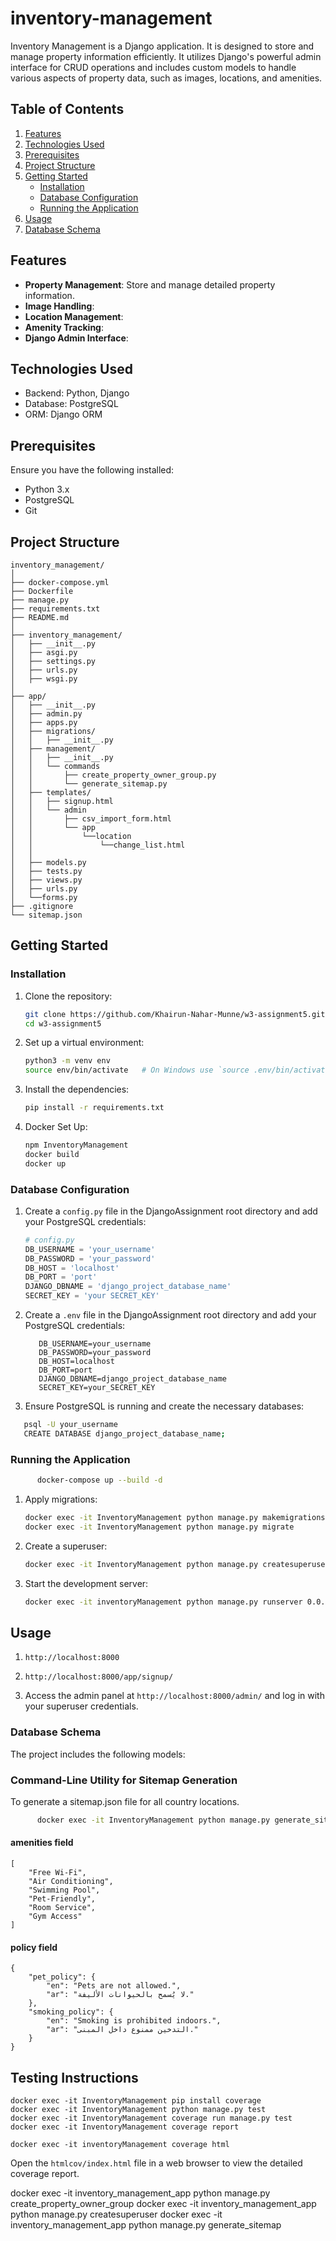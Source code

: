 # inventory-management

Inventory Management is a Django application. It is designed to store and manage property information efficiently. It utilizes Django's powerful admin interface for CRUD operations and includes custom models to handle various aspects of property data, such as images, locations, and amenities.


## Table of Contents

1. [Features](#features)
2. [Technologies Used](#technologies-used)
3. [Prerequisites](#prerequisites)
4. [Project Structure](#project-structure)
5. [Getting Started](#getting-started)
   - [Installation](#installation)
   - [Database Configuration](#database-configuration)
   - [Running the Application](#running-the-application)
6. [Usage](#usage)
7. [Database Schema](#database-schema)


## Features

- **Property Management**: Store and manage detailed property information.
- **Image Handling**: 
- **Location Management**: 
- **Amenity Tracking**: 
- **Django Admin Interface**: 

## Technologies Used

- Backend: Python, Django
- Database: PostgreSQL
- ORM: Django ORM


## Prerequisites

Ensure you have the following installed:
- Python 3.x
- PostgreSQL
- Git

## Project Structure

```plaintext
inventory_management/
│
├── docker-compose.yml
├── Dockerfile
├── manage.py
├── requirements.txt
├── README.md
│
├── inventory_management/
│   ├── __init__.py
│   ├── asgi.py
│   ├── settings.py
│   ├── urls.py
│   ├── wsgi.py
│
├── app/
│   ├── __init__.py
│   ├── admin.py
│   ├── apps.py
│   ├── migrations/
│   │   ├── __init__.py
│   ├── management/
│   │   ├── __init__.py
│   │   └── commands
│   │       ├── create_property_owner_group.py
│   │       └── generate_sitemap.py
│   ├── templates/
│   │   ├── signup.html
│   │   └── admin
│   │       ├── csv_import_form.html
│   │       └── app
│   │           └──location
│   │               └──change_list.html
│   │
│   ├── models.py
│   ├── tests.py
│   ├── views.py
│   ├── urls.py
│   └──forms.py
├── .gitignore
└── sitemap.json
```
## Getting Started

### Installation

1. Clone the repository:
   ```bash
   git clone https://github.com/Khairun-Nahar-Munne/w3-assignment5.git
   cd w3-assignment5
   ```

2. Set up a virtual environment:
   ```bash
   python3 -m venv env 
   source env/bin/activate   # On Windows use `source .env/bin/activate
   ```

3. Install the dependencies:
   ```bash
   pip install -r requirements.txt
   ```
4. Docker Set Up:
   ```bash
   npm InventoryManagement 
   docker build
   docker up
   ```
### Database Configuration

1. Create a `config.py` file in the DjangoAssignment root directory and add your PostgreSQL credentials:

   ```python
   # config.py
   DB_USERNAME = 'your_username'
   DB_PASSWORD = 'your_password'
   DB_HOST = 'localhost'
   DB_PORT = 'port'
   DJANGO_DBNAME = 'django_project_database_name'
   SECRET_KEY = 'your SECRET_KEY'
   ```

2. Create a `.env` file in the DjangoAssignment root directory and add your PostgreSQL credentials:

   ```
      DB_USERNAME=your_username
      DB_PASSWORD=your_password
      DB_HOST=localhost
      DB_PORT=port
      DJANGO_DBNAME=django_project_database_name
      SECRET_KEY=your_SECRET_KEY
   ```

3. Ensure PostgreSQL is running and create the necessary databases:

```bash
   psql -U your_username
   CREATE DATABASE django_project_database_name;
```

### Running the Application

```bash
      docker-compose up --build -d
```
1. Apply migrations:
   ```bash
   docker exec -it InventoryManagement python manage.py makemigrations
   docker exec -it InventoryManagement python manage.py migrate
   ```

2. Create a superuser:
   ```bash
   docker exec -it InventoryManagement python manage.py createsuperuser
   ```

3. Start the development server:
   ```bash
   docker exec -it inventoryManagement python manage.py runserver 0.0.0.0:8000
   ```


## Usage

1. `http://localhost:8000`

2. `http://localhost:8000/app/signup/`

3. Access the admin panel at `http://localhost:8000/admin/` and log in with your superuser credentials.


### Database Schema

The project includes the following models:

### Command-Line Utility for Sitemap Generation

To generate a sitemap.json file for all country locations.
```bash
      docker exec -it InventoryManagement python manage.py generate_sitemap
```

#### amenities field 
```
[
    "Free Wi-Fi",
    "Air Conditioning",
    "Swimming Pool",
    "Pet-Friendly",
    "Room Service",
    "Gym Access"
]
```
#### policy field
```
{
    "pet_policy": {
        "en": "Pets are not allowed.",
        "ar": "لا يُسمح بالحيوانات الأليفة."
    },
    "smoking_policy": {
        "en": "Smoking is prohibited indoors.",
        "ar": "التدخين ممنوع داخل المبنى."
    }
}
```


## Testing Instructions

   ```
   docker exec -it InventoryManagement pip install coverage
   docker exec -it InventoryManagement python manage.py test
   docker exec -it InventoryManagement coverage run manage.py test
   docker exec -it InventoryManagement coverage report

   docker exec -it inventoryManagement coverage html
   ```

   Open the `htmlcov/index.html` file in a web browser to view the detailed coverage report.







docker exec -it inventory_management_app python manage.py create_property_owner_group
    docker exec -it inventory_management_app python manage.py createsuperuser
docker exec -it inventory_management_app python manage.py generate_sitemap